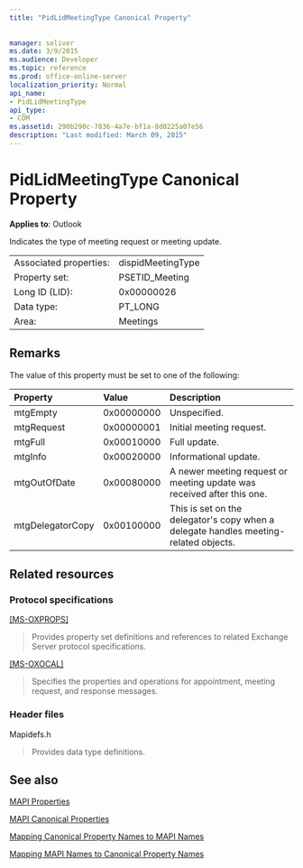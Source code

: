 ```yaml
---
title: "PidLidMeetingType Canonical Property"
 
 
manager: soliver
ms.date: 3/9/2015
ms.audience: Developer
ms.topic: reference
ms.prod: office-online-server
localization_priority: Normal
api_name:
- PidLidMeetingType
api_type:
- COM
ms.assetid: 290b290c-7836-4a7e-bf1a-8d0225a07e56
description: "Last modified: March 09, 2015"
---
```


# PidLidMeetingType Canonical Property

  
  
**Applies to**: Outlook 
  
Indicates the type of meeting request or meeting update.
  
|||
|:-----|:-----|
|Associated properties:  <br/> |dispidMeetingType  <br/> |
|Property set:  <br/> |PSETID_Meeting  <br/> |
|Long ID (LID):  <br/> |0x00000026  <br/> |
|Data type:  <br/> |PT_LONG  <br/> |
|Area:  <br/> |Meetings  <br/> |
   
## Remarks

The value of this property must be set to one of the following:
  
|**Property**|**Value**|**Description**|
|:-----|:-----|:-----|
|mtgEmpty  <br/> |0x00000000  <br/> |Unspecified.  <br/> |
|mtgRequest  <br/> |0x00000001  <br/> |Initial meeting request.  <br/> |
|mtgFull  <br/> |0x00010000  <br/> |Full update.  <br/> |
|mtgInfo  <br/> |0x00020000  <br/> |Informational update.  <br/> |
|mtgOutOfDate  <br/> |0x00080000  <br/> |A newer meeting request or meeting update was received after this one.  <br/> |
|mtgDelegatorCopy  <br/> |0x00100000  <br/> |This is set on the delegator's copy when a delegate handles meeting-related objects.  <br/> |
   
## Related resources

### Protocol specifications

[[MS-OXPROPS]](http://msdn.microsoft.com/library/f6ab1613-aefe-447d-a49c-18217230b148%28Office.15%29.aspx)
  
> Provides property set definitions and references to related Exchange Server protocol specifications.
    
[[MS-OXOCAL]](http://msdn.microsoft.com/library/09861fde-c8e4-4028-9346-e7c214cfdba1%28Office.15%29.aspx)
  
> Specifies the properties and operations for appointment, meeting request, and response messages.
    
### Header files

Mapidefs.h
  
> Provides data type definitions.
    
## See also



[MAPI Properties](mapi-properties.md)
  
[MAPI Canonical Properties](mapi-canonical-properties.md)
  
[Mapping Canonical Property Names to MAPI Names](mapping-canonical-property-names-to-mapi-names.md)
  
[Mapping MAPI Names to Canonical Property Names](mapping-mapi-names-to-canonical-property-names.md)


